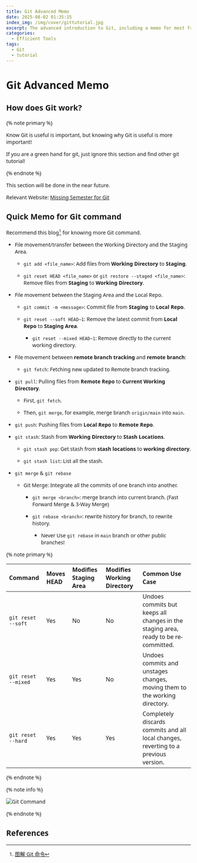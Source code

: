 ```yaml
---
title: Git Advanced Memo
date: 2025-08-02 01:35:15
index_img: /img/cover/gittutorial.jpg
excerpt: The advanced introduction to Git, including a memo for most frequently used git command, and the explanation of Version Control Philosophy and Joint Development.
categories:
  - Efficient Tools
tags:
  - Git
  - tutorial
---
```


<style>
  html, body, .markdown-body {
    font-family: Georgia, sans, serif;
  }
</style>

# Git Advanced Memo

## How does Git work?

{% note primary %}

Know Git is useful is important, but knowing why Git is useful is more important!

If you are a green hand for git, just ignore this section and find other git tutorial!

{% endnote %}

This section will be done in the near future.

Relevant Website: [Missing Semester for Git](https://missing.csail.mit.edu/2020/version-control/)

## Quick Memo for Git command

Recommend this blog[^1] for knowing more Git command.

- File movement/transfer between the Working Directory and the Staging Area.

  - `git add <file_name>`: Add files from **Working Directory** to **Staging**.

  - `git reset HEAD <file_name>` or `git restore --staged <file_name>`: Remove files from **Staging** to **Working Directory**.

- File movement between the Staging Area and the Local Repo.

  - `git commit -m <message>`: Commit file from **Staging** to **Local Repo**.

  - `git reset --soft HEAD~1`: Remove the latest commit from **Local Repo** to **Staging Area**.

    - `git reset --mixed HEAD~1`: Remove directly to the current working directory.

- File movement between **remote branch tracking** and **remote branch**:

  - `git fetch`: Fetching new updated to Remote branch tracking.

- `git pull`: Pulling files from **Remote Repo** to **Current Working Directory**.

  - First, `git fetch`.

  - Then, `git merge`, for example, merge branch `origin/main` into `main`.

- `git push`: Pushing files from **Local Repo** to **Remote Repo**.

- `git stash`: Stash from **Working Directory** to **Stash Locations**.

    - `git stash pop`: Get stash from **stash locations** to **working directory**.

    - `git stash list`: List all the stash.

- `git merge` & `git rebase`

  - Git Merge: Integrate all the commits of one branch into another.

    - `git merge <branch>`: merge branch into current branch. (Fast Forward Merge & 3-Way Merge)

    - `git rebase <branch>`: rewrite history for branch, to rewrite history.

      - Never Use `git rebase` in `main` branch or other public branches!

{% note primary %}

| Command | Moves HEAD | Modifies Staging Area | Modifies Working Directory | Common Use Case |
|:--- |:--- |:--- |:--- |:--- |
| `git reset --soft` | Yes | No | No | Undoes commits but keeps all changes in the staging area, ready to be re-committed. |
| `git reset --mixed` | Yes | Yes | No | Undoes commits and unstages changes, moving them to the working directory. |
| `git reset --hard` | Yes | Yes | Yes | Completely discards commits and all local changes, reverting to a previous version. |

{% endnote %}

{% note info %}

![Git Command](https://s1.imagehub.cc/images/2025/08/02/d782b9153abb311986a9d4cd2b8d52d8.jpg)

{% endnote %}

## References

[^1]: [图解 Git 命令](https://marklodato.github.io/visual-git-guide/index-zh-cn.html)
